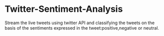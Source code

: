 # Twitter-Sentiment-Analysis
Stream the live tweets using twitter API and classifying the tweets on the basis of the sentiments expressed in the tweet:positive,negative or neutral.
